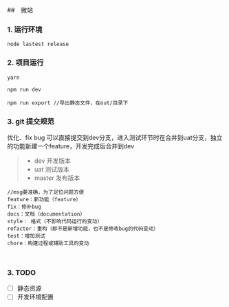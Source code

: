 ##　微站

### 1. 运行环境

```
node lastest release

```

### 2. 项目运行

```
yarn

npm run dev

npm run export //导出静态文件，在out/目录下
```

### 3. git 提交规范

优化、fix bug 可以直接提交到dev分支，进入测试环节时在合并到uat分支，独立的功能新建一个feature，开发完成后合并到dev

> * dev 开发版本
> * uat 测试版本
> * master 发布版本

```
//msg要准确，为了定位问题方便
feature：新功能（feature）
fix：修补bug
docs：文档（documentation）
style： 格式（不影响代码运行的变动）
refactor：重构（即不是新增功能，也不是修改bug的代码变动）
test：增加测试
chore：构建过程或辅助工具的变动



```
### 3. TODO
- [ ] 静态资源
- [ ] 开发环境配置